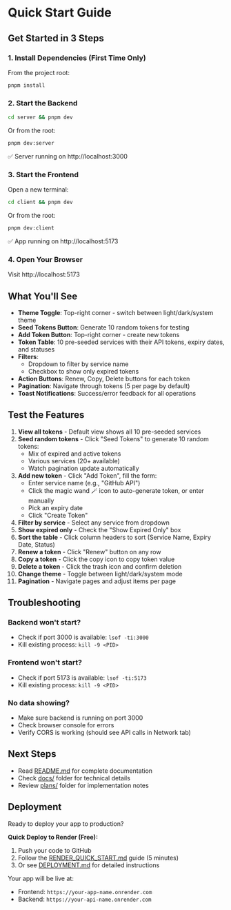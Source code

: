 # Quick Start Guide

## Get Started in 3 Steps

### 1. Install Dependencies (First Time Only)
From the project root:
```bash
pnpm install
```

### 2. Start the Backend
```bash
cd server && pnpm dev
```
Or from the root:
```bash
pnpm dev:server
```

✅ Server running on http://localhost:3000

### 3. Start the Frontend
Open a new terminal:
```bash
cd client && pnpm dev
```
Or from the root:
```bash
pnpm dev:client
```

✅ App running on http://localhost:5173

### 4. Open Your Browser
Visit http://localhost:5173

## What You'll See

- **Theme Toggle**: Top-right corner - switch between light/dark/system theme
- **Seed Tokens Button**: Generate 10 random tokens for testing
- **Add Token Button**: Top-right corner - create new tokens
- **Token Table**: 10 pre-seeded services with their API tokens, expiry dates, and statuses
- **Filters**:
  - Dropdown to filter by service name
  - Checkbox to show only expired tokens
- **Action Buttons**: Renew, Copy, Delete buttons for each token
- **Pagination**: Navigate through tokens (5 per page by default)
- **Toast Notifications**: Success/error feedback for all operations

## Test the Features

1. **View all tokens** - Default view shows all 10 pre-seeded services
2. **Seed random tokens** - Click "Seed Tokens" to generate 10 random tokens:
   - Mix of expired and active tokens
   - Various services (20+ available)
   - Watch pagination update automatically
3. **Add new token** - Click "Add Token", fill the form:
   - Enter service name (e.g., "GitHub API")
   - Click the magic wand 🪄 icon to auto-generate token, or enter manually
   - Pick an expiry date
   - Click "Create Token"
4. **Filter by service** - Select any service from dropdown
5. **Show expired only** - Check the "Show Expired Only" box
6. **Sort the table** - Click column headers to sort (Service Name, Expiry Date, Status)
7. **Renew a token** - Click "Renew" button on any row
8. **Copy a token** - Click the copy icon to copy token value
9. **Delete a token** - Click the trash icon and confirm deletion
10. **Change theme** - Toggle between light/dark/system mode
11. **Pagination** - Navigate pages and adjust items per page

## Troubleshooting

### Backend won't start?
- Check if port 3000 is available: `lsof -ti:3000`
- Kill existing process: `kill -9 <PID>`

### Frontend won't start?
- Check if port 5173 is available: `lsof -ti:5173`
- Kill existing process: `kill -9 <PID>`

### No data showing?
- Make sure backend is running on port 3000
- Check browser console for errors
- Verify CORS is working (should see API calls in Network tab)

## Next Steps

- Read [README.md](README.md) for complete documentation
- Check [docs/](docs/) folder for technical details
- Review [plans/](plans/) folder for implementation notes

## Deployment

Ready to deploy your app to production?

**Quick Deploy to Render (Free):**
1. Push your code to GitHub
2. Follow the [RENDER_QUICK_START.md](RENDER_QUICK_START.md) guide (5 minutes)
3. Or see [DEPLOYMENT.md](DEPLOYMENT.md) for detailed instructions

Your app will be live at:
- Frontend: `https://your-app-name.onrender.com`
- Backend: `https://your-api-name.onrender.com`
